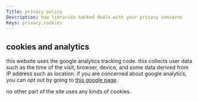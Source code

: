 ```yaml
---
Title: privacy policy
Description: how libraries hacked deals with your privacy concerns
Keys: privacy,cookies
---
```


## cookies and analytics
this website uses the google analytics tracking code.  this collects user data such as the time of the visit, browser, device, and some data derived from IP address such as location.  if you are concerned about google analytics, you can opt out by going to [this google page](https://tools.google.com/dlpage/gaoptout).

no other part of the site uses any kinds of cookies.